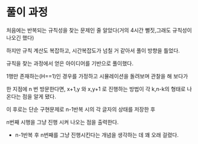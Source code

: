 # 풀이 과정

처음에는 반복되는 규칙성을 찾는 문제인 줄 알았다(거의 4시간 뻘짓,그래도 규칙성이 나오긴 했다)

하지만 규칙 계산도 복잡하고, 시간복잡도가 넘칠 거 같아서 풀이 방향을 틀었다.

규칙을 찾는 과정에서 얻은 아이디어를 기반으로 풀이했다.

1행만 존재하는(H==1)인 경우를 가정하고 시뮬레이션을 돌려보며 관찰을 해 보다가

한 지점에 n 번 방문한다면, x+1,y 와 x,y+1 로 진행하는 방법이 각 k,n-k의 형태로 나온다는 점을 알게 됐다.

이 후로는 단순 구현문제로 n-1반복 시의 각 글자의 상태를 저장한 후

n번째 시행을 그냥 진행 시켜 나오는 점을 출력한다.

+ n-1반복 후 n번째를 그냥 진행시킨다는 개념을 생각하는 데 꽤 오래 걸렸다.
